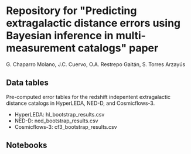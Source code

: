 # Repository for "Predicting extragalactic distance errors using Bayesian inference in multi-measurement catalogs" paper

G. Chaparro Molano, J.C. Cuervo, O.A. Restrepo Gaitán, S. Torres Arzayús

## Data tables

Pre-computed error tables for the redshift indepentent extragalactic distance catalogs in HyperLEDA, NED-D, and Cosmicflows-3.

- HyperLEDA: hl_bootstrap_results.csv
- NED-D: ned_bootstrap_results.csv
- Cosmicflows-3: cf3_bootstrap_results.csv

## Notebooks
